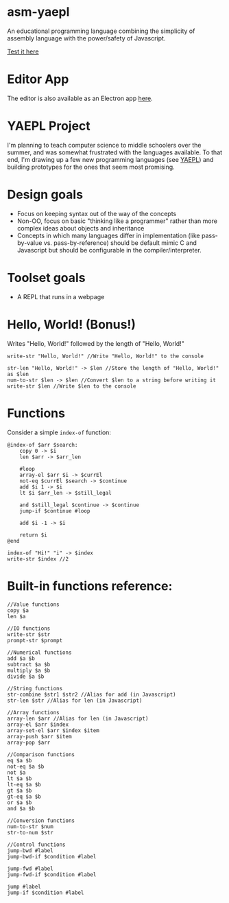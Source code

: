 # asm-yaepl
An educational programming language combining the simplicity of assembly language with the power/safety of Javascript.

[Test it here](https://matthewsot.github.io/asm-yaepl/editor/editor.html)

# Editor App
The editor is also available as an Electron app [here](https://github.com/matthewsot/yaepl-app).

# YAEPL Project
I'm planning to teach computer science to middle schoolers over the summer, and was somewhat frustrated with the languages available. To that end, I'm drawing up a few new programming languages (see [YAEPL](https://github.com/matthewsot/YAEPL)) and building prototypes for the ones that seem most promising.

# Design goals
- Focus on keeping syntax out of the way of the concepts
- Non-OO, focus on basic "thinking like a programmer" rather than more complex ideas about objects and inheritance
- Concepts in which many languages differ in implementation (like pass-by-value vs. pass-by-reference) should be default mimic C and Javascript but should be configurable in the compiler/interpreter.

# Toolset goals
- A REPL that runs in a webpage

# Hello, World! (Bonus!)
Writes "Hello, World!" followed by the length of "Hello, World!"
```
write-str "Hello, World!" //Write "Hello, World!" to the console

str-len "Hello, World!" -> $len //Store the length of "Hello, World!" as $len
num-to-str $len -> $len //Convert $len to a string before writing it
write-str $len //Write $len to the console
```

# Functions
Consider a simple ``index-of`` function:

```
@index-of $arr $search:
    copy 0 -> $i
    len $arr -> $arr_len

    #loop
    array-el $arr $i -> $currEl
    not-eq $currEl $search -> $continue
    add $i 1 -> $i
    lt $i $arr_len -> $still_legal

    and $still_legal $continue -> $continue
    jump-if $continue #loop
    
    add $i -1 -> $i
    
    return $i
@end

index-of "Hi!" "i" -> $index
write-str $index //2
```

# Built-in functions reference:
```
//Value functions
copy $a
len $a

//IO functions
write-str $str
prompt-str $prompt

//Numerical functions
add $a $b
subtract $a $b
multiply $a $b
divide $a $b

//String functions
str-combine $str1 $str2 //Alias for add (in Javascript)
str-len $str //Alias for len (in Javascript)

//Array functions
array-len $arr //Alias for len (in Javascript)
array-el $arr $index
array-set-el $arr $index $item
array-push $arr $item
array-pop $arr

//Comparison functions
eq $a $b
not-eq $a $b
not $a
lt $a $b
lt-eq $a $b
gt $a $b
gt-eq $a $b
or $a $b
and $a $b

//Conversion functions
num-to-str $num
str-to-num $str

//Control functions
jump-bwd #label
jump-bwd-if $condition #label

jump-fwd #label
jump-fwd-if $condition #label

jump #label
jump-if $condition #label
```

